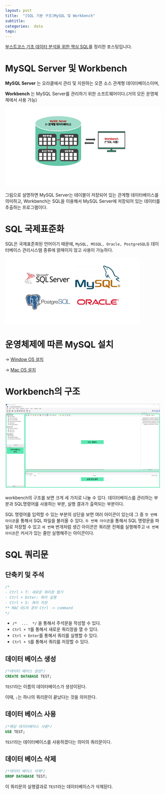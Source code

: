 ```yaml
---
layout: post
title:  "[SQL 기본 구조]MySQL 및 Workbench"
subtitle:   
categories:  data
tags: 
---
```

[부스트코스 기초 데이터 분석을 위한 핵심 SQL](https://www.boostcourse.org/ds102/joinLectures/114920)를 정리한 포스팅입니다.

# MySQL Server 및 Workbench

__MySQL Server__ 는 오라클에서 관리 및 지원하는 오픈 소스 관계형 데이터베이스이며, 

__Workbench__ 는 MySQL Server를 관리하기 위한 소프트웨어이다.(거의 모든 운영체제에서 사용 가능)

![server&workbench](/assets/img/posts/server&workbench.png)

그림으로 설명하면 MySQL Server는 테이블이 저장되어 있는 관계형 데이터베이스를 의미하고, Workbench는 SQL을 이용해서 MySQL Server에 저장되어 있는 데이터를 추출하는 프로그램이다.

# SQL 국제표준화
SQL은 국제표준화된 언어이기 때문에, `MySQL, MSSQL, Oracle, PostgreSQL등` 데이터베이스 관리시스템 종류에 얽매이지 않고 사용이 가능하다.

![sql_kind](/assets/img/posts/sql_kind.png)

# 운영체제에 따른 MySQL 설치

-> [Window OS 설치](https://www.boostcourse.org/ds102/lecture/373285/?isDesc=false)

-> [Mac OS 설치](https://www.boostcourse.org/ds102/lecture/373286/?isDesc=false)

# Workbench의 구조

![workbench](/assets/img/posts/workbench.png)

workbench의 구조를 보면 크게 세 가지로 나눌 수 있다.
데이터베이스를 관리하는 부분과 SQL명령어를 사용하는 부분, 실행 결과가 출력되는 부분이다.

SQL 명령어를 입력할 수 있는 부분의 상단을 보면 여러 아이콘이 있는데 그 중 `첫 번째 아이콘`을 통해서 SQL 파일을 불러올 수 있다. `두 번째 아이콘`을 통해서 SQL 명령문을 파일로 저장할 수 있고 `세 번째` 번개처럼 생긴 아이콘은 쿼리문 전체를 실행해주고 `네 번째 아이콘`은 커서가 있는 줄만 실행해주는 아이콘이다.

# SQL 쿼리문
## 단축키 및 주석
```sql
/*
- Ctrl + T: 새로운 쿼리창 열기
- Ctrl + Enter: 쿼리 실행
- Ctrl + S: 쿼리 저장
** MAC OS의 경우 Ctrl -> command
*/
```
- `/*  ...  */` 을 통해서 주석문을 작성할 수 있다.
- `Ctrl + T`를 통해서 새로운 쿼리창을 열 수 있다.
- `Ctrl + Enter`를 통해서 쿼리를 실행할 수 있다.
- `Ctrl + S`를 통해서 쿼리를 저장할 수 있다.

## 데이터 베이스 생성
```sql
/*데이터 베이스 생성*/
CREATE DATABASE TEST;
```
`TEST`라는 이름의 데이터베이스가 생성이된다.

이때, `;`는 하나의 쿼리문이 끝났다는 것을 의미한다.

## 데이터 베이스 사용
```sql
/*해당 데이터베이스 사용*/
USE TEST;
```
`TEST`라는 데이터베이스를 사용하겠다는 의미의 쿼리문이다.

## 데이터 베이스 삭제
```sql
/*데이터 베이스 삭제*/
DROP DATABASE TEST;
```
이 쿼리문의 실행결과로 `TEST`라는 데이터베이스가 삭제된다.